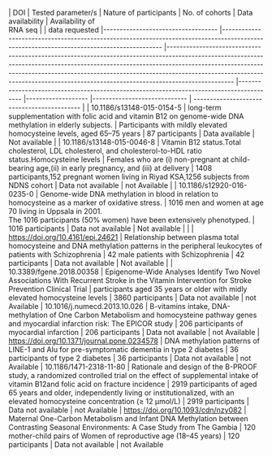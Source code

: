 | DOI                               	| Tested parameter/s                                                                                                                      	| Nature of participants                                                                                                                                                                                                                                                                                                                     	| No. of cohorts                                                                          	| Data availability 	| Availability of<br> RNA seq 	|      | data requested
|-----------------------------------	|-----------------------------------------------------------------------------------------------------------------------------------------	|--------------------------------------------------------------------------------------------------------------------------------------------------------------------------------------------------------------------------------------------------------------------------------------------------------------------------------------------	|-----------------------------------------------------------------------------------------	|-------------------	|-----------------------------	| ------------------------------------------- |
|  10.1186/s13148-015-0154-5         	| long-term supplementation with folic acid and vitamin B12 on genome-wide DNA methylation in elderly subjects.                           	| Participants with mildly elevated homocysteine levels, aged 65–75 years                                                                                                                                                                                                                                                                    	| 87 participants                                                                         	| Data available    	| Not available               	| 
|  10.1186/s13148-015-0046-8         	| Vitamin B12 status.Total cholesterol, LDL cholesterol, and cholesterol-to-HDL ratio status.Homocysteine levels                          	| Females who are (i) non-pregnant at child- bearing age,(ii) in early pregnancy, and (iii) at delivery                                                                                                                                                                                                                                      	| 1408 participants,152 pregnant women living in Riyad KSA,1256 subjects from NDNS cohort 	| Data not available    	| not Available                   	|
| 10.1186/s12920-016-0235-0         	| Genome-wide DNA methylation in blood in relation to homocysteine as a marker of oxidative stress.                                       	| 1016 men and women at age 70 living in Uppsala in 2001.<br>The 1016 participants (50% women) have been extensively phenotyped.                                                                                                                                                                                                             	| 1016 participants                                                                       	| Data not available    	| Not available               	|               	|
| https://doi.org/10.4161/epi.24621 	| Relationship between plasma total homocysteine and DNA methylation patterns in the peripheral leukocytes of patients with Schizophrenia 	| 42 male patients with Schizophrenia                                                                                                                                                                                                                                                                                                        	| 42 participants                                                                         	| Data not available    	| Not available               	|
|  10.3389/fgene.2018.00358         	| Epigenome-Wide Analyses Identify Two Novel Associations With Recurrent Stroke in the Vitamin Intervention for Stroke Prevention Clinical Trial                          	| participants aged 35 years or older with midly elevated homocysteine levels                                                                                                                                                                                                                                      	| 3860 participants 	| Data not available    	| not Available
|  10.1016/j.numecd.2013.10.026         	| B-vitamins intake, DNA-methylation of One Carbon Metabolism and homocysteine pathway genes and myocardial infarction risk: The EPICOR study                          	| 206 participants of myocardial infarction                                                                                                                                                                                                                                      	| 206 participants 	| Data not available    	| not Available
|  https://doi.org/10.1371/journal.pone.0234578         	| DNA methylation patterns of LINE-1 and Alu for pre-symptomatic dementia in type 2 diabetes                          	| 36 participants of type 2 diabetes                                                                                                                                                                                                                                      	| 36 participants 	| Data not available    	| not Available
|  10.1186/1471-2318-11-80         	| Rationale and design of the B-PROOF study, a randomized controlled trial on the effect of supplemental intake of vitamin B12and folic acid on fracture incidence                          	| 2919 participants of aged 65 years and older, independently living or institutionalized, with an elevated homocysteine concentration (≥ 12 μmol/L)                                                                                                                                                                                                                                      	| 2919 participants 	| Data not available    	| not Available
|  https://doi.org/10.1093/cdn/nzy082         	| Maternal One-Carbon Metabolism and Infant DNA Methylation between Contrasting Seasonal Environments: A Case Study from The Gambia                          	| 120 mother-child pairs of Women of reproductive age (18–45 years)                                                                                                                                                                                                                                      	| 120 participants | Data not available    	| not Available